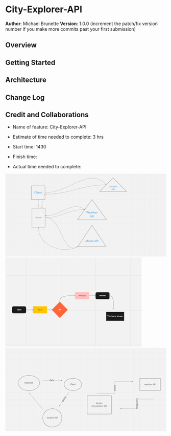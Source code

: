 # City-Explorer-API

**Author**: Michael Brunette
**Version**: 1.0.0 (increment the patch/fix version number if you make more commits past your first submission)

## Overview
<!-- Provide a high level overview of what this application is and why you are building it, beyond the fact that it's an assignment for this class. (i.e. What's your problem domain?) -->

## Getting Started
<!-- What are the steps that a user must take in order to build this app on their own machine and get it running? -->

## Architecture
<!-- Provide a detailed description of the application design. What technologies (languages, libraries, etc) you're using, and any other relevant design information. -->

## Change Log
<!-- Use this area to document the iterative changes made to your application as each feature is successfully implemented. Use time stamps. Here's an example:

01-01-2001 4:59pm - Application now has a fully-functional express server, with a GET route for the location resource. -->

## Credit and Collaborations
<!-- Give credit (and a link) to other people or resources that helped you build this application. -->

- Name of feature: City-Explorer-API

- Estimate of time needed to complete: 3 hrs

- Start time: 1430

- Finish time:

- Actual time needed to complete:

![wrrc3](./imgs/wrrc-3%20(1).png)
![wrrc1](./imgs/wrrc1.png)
![wrrc2](./imgs/wrrc2.png)
